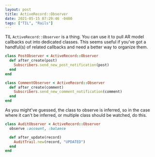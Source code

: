 ```yaml
---
layout: post
title: ActiveRecord::Observer
date: 2021-05-15 07:29:46 -0400
tags: ["TIL", "Rails"]
---
```


TIL `ActiveRecord::Observer` is a thing. You can use it to pull AR model callbacks out into dedicated classes. This seems useful if you've got a handful(s) of related callbacks and need a better way to organize them.

```ruby
class PostObserver < ActiveRecord::Observer
  def after_create(post)
    Subscribers.send_new_post_notification(post)
  end
end

class CommentObserver < ActiveRecord::Observer
  def after_create(comment)
    Subscribers.send_new_comment_notification(comment)
  end
end
```

As you might've guessed, the class to observe is inferred, so in the case where it can't be inferred, or multiple class should be watched, do this.

```ruby
class AuditObserver < ActiveRecord::Observer
  observe :account, :balance

  def after_update(record)
    AuditTrail.new(record, "UPDATED")
  end
end
```
